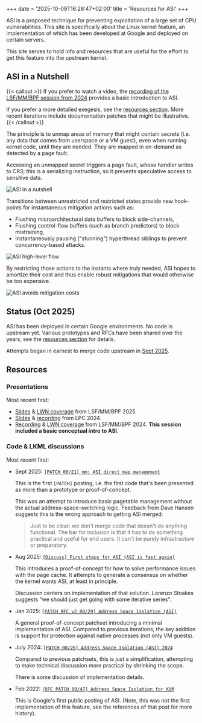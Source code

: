+++
date = '2025-10-09T16:28:47+02:00'
title = 'Resources for ASI'
+++

ASI is a proposed technique for preventing exploitation of a large set of CPU
vulnerabilities. This site is specifically about the Linux kernel feature, an
implementation of which has been developed at Google and deployed on certain
servers.

This site serves to hold info and resources that are useful for the effort to
get this feature into the upstream kernel.

## ASI in a Nutshell

{{< callout >}}
If you prefer to watch a video, the [recording of the LSF/MM/BPF session from
2024](https://www.youtube.com/watch?v=DxaN6X_fdlI) provides a basic introduction
to ASI.

If you prefer a more detailed exegesis, see the [resources section](#resources).
More recent iterations include documentation patches that might be illustrative.
{{< /callout >}}

The principle is to unmap areas of memory that might contain secrets (i.e. any
data that comes from userspace or a VM guest), even when running kernel code,
until they are needed. They are mapped in on-demand as detected by a page fault.

Accessing an unmapped secret triggers a page fault, whose handler writes to CR3;
this is a serializing instruction, so it prevents speculative access to
sensitive data.

![ASI in a nutshell](asi_nutshell.svg)

Transitions between unrestricted and restricted states provide new hook-points for instantaneous mitigation actions such as:

- Flushing microarchitectural data buffers to block side-channels,
- Flushing control-flow buffers (such as branch predictors) to block
  mistraining,
- Instantaneously pausing ("stunning") hyperthread siblings to prevent
  concurrency-based attacks.

![ASI high-level flow](asi_high_level_flow.svg)

By restricting those actions to the instants where truly needed, ASI hopes to
amortize their cost and thus enable robust mitigations that would otherwise be
too expensive.

![ASI avoids mitigation costs](asi_no_cost.svg)

## Status (Oct 2025)

ASI has been deployed in certain Google environments. No code is upstream yet.
Various prototypes and RFCs have been shared over the years, see the [resources
section](#resources) for details.

Attempts began in earnest to merge code upstream in [Sept
2025](https://lore.kernel.org/all/20250924-b4-asi-page-alloc-v1-0-2d861768041f@google.com/T/#t).

## Resources

### Presentations

Most recent first:

- [Slides](https://docs.google.com/presentation/u/1/d/1waibhMBXhfJ2qVEz8KtXop9MZ6UyjlWmK71i0WIH7CY/edit?slide=id.p#slide=id.p)
  & [LWN coverage](https://lwn.net/Articles/1016013/) from LSF/MM/BPF 2025.
- [Slides](https://lpc.events/event/18/contributions/1761/attachments/1549/3230/ASI%20LPC2024.pdf)
  & [recording](https://www.youtube.com/watch?v=uzJ-Z4dzT0c) from LPC 2024.
- [Recording](https://www.youtube.com/watch?v=DxaN6X_fdlI) & [LWN
  coverage](https://lwn.net/Articles/974390/) from LSF/MM/BPF 2024. **This
  session included a basic conceptual intro to ASI**.

### Code & LKML discussions

Most recent first:

- Sept 2025: [`[PATCH 00/21] mm: ASI direct map management`](https://lore.kernel.org/all/20250924-b4-asi-page-alloc-v1-0-2d861768041f@google.com/T/#t)

  This is the first `[PATCH]` posting, i.e. the first code that's been presented
  as more than a prototype or proof-of-concept.

  This was an attempt to introduce basic pagetable management without the actual
  address-space-switching logic. Feedback from Dave Hansen suggests this is the
  wrong approach to getting ASI merged:

  > Just to be clear: we don't merge code that doesn't do anything
  > functional. The bar for inclusion is that it has to do something
  > practical and useful for end users. It can't be purely infrastructure or
  > preparatory.

- Aug 2025: [`[Discuss] First steps for ASI (ASI is fast
  again)`](https://lore.kernel.org/all/20250812173109.295750-1-jackmanb@google.com/)

  This introduces a proof-of-concept for how to solve performance issues with
  the page cache. It attempts to generate a consensus on whether the kernel
  wants ASI, at least in principle.

  Discussion centers on implementation of that solution. Lorenzo Stoakes
  suggests "we should just get going with some iterative series".

- Jan 2025: [`[PATCH RFC v2 00/29] Address Space Isolation
  (ASI)`](https://lore.kernel.org/linux-mm/20250110-asi-rfc-v2-v2-0-8419288bc805@google.com/)

  A general proof-of-concept patchset introducing a minimal implementation of
  ASI. Compared to previous iterations, the key addition is support for
  protection against native processes (not only VM guests).

- July 2024: [`[PATCH 00/26] Address Space Isolation (ASI)
  2024`](https://lore.kernel.org/linux-mm/20240712-asi-rfc-24-v1-0-144b319a40d8@google.com/)

  Compared to previous patchsets, this is just a simplification, attempting to
  make technical discussion more practical by shrinking the scope.

  There is some discussion of implementation details.

- Feb 2022: [`[RFC PATCH 00/47] Address Space Isolation for
  KVM`](https://lore.kernel.org/all/20220223052223.1202152-1-junaids@google.com/)

  This is Google's first public posting of ASI. (Note, this was not the first
  implementation of this feature, see the references of that post for more
  history).
